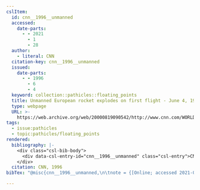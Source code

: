 ```yaml
---
cslItem:
  id: cnn__1996__unmanned
  accessed:
    date-parts:
      - - 2021
        - 1
        - 28
  author:
    - literal: CNN
  citation-key: cnn__1996__unmanned
  issued:
    date-parts:
      - - 1996
        - 6
        - 4
  keyword: collection::pathicles::floating_points
  title: Unmanned European rocket explodes on first flight - June 4, 1996
  type: webpage
  URL: >-
    https://web.archive.org/web/20000819090542/http://www.cnn.com/WORLD/9606/04/rocket.explode/
tags:
  - issue:pathicles
  - topic:pathicles/floating_points
rendered:
  bibliography: |-
    <div class="csl-bib-body">
      <div data-csl-entry-id="cnn__1996__unmanned" class="csl-entry">CNN 1996 <i>Unmanned European rocket explodes on first flight - June 4, 1996</i>. Available at: https://web.archive.org/web/20000819090542/http://www.cnn.com/WORLD/9606/04/rocket.explode/ (Accessed: January 28, 2021).</div>
    </div>
  citation: CNN, 1996
bibTex: "@misc{cnn__1996__unmanned,\n\tnote = {[Online; accessed 2021-01-28]},\n\tauthor = {{CNN}},\n\tyear = {1996},\n\tmonth = {jun 4},\n\ttitle = {Unmanned {European} rocket explodes on first flight - {June} 4, 1996},\n\thowpublished = {https://web.archive.org/web/20000819090542/http://www.cnn.com/WORLD/9606/04/rocket.explode/},\n}\n\n"

---
```

